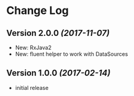 Change Log
==========

Version 2.0.0 *(2017-11-07)*
----------------------------
* New: RxJava2
* New: fluent helper to work with DataSources

Version 1.0.0 *(2017-02-14)*
----------------------------
* initial release

